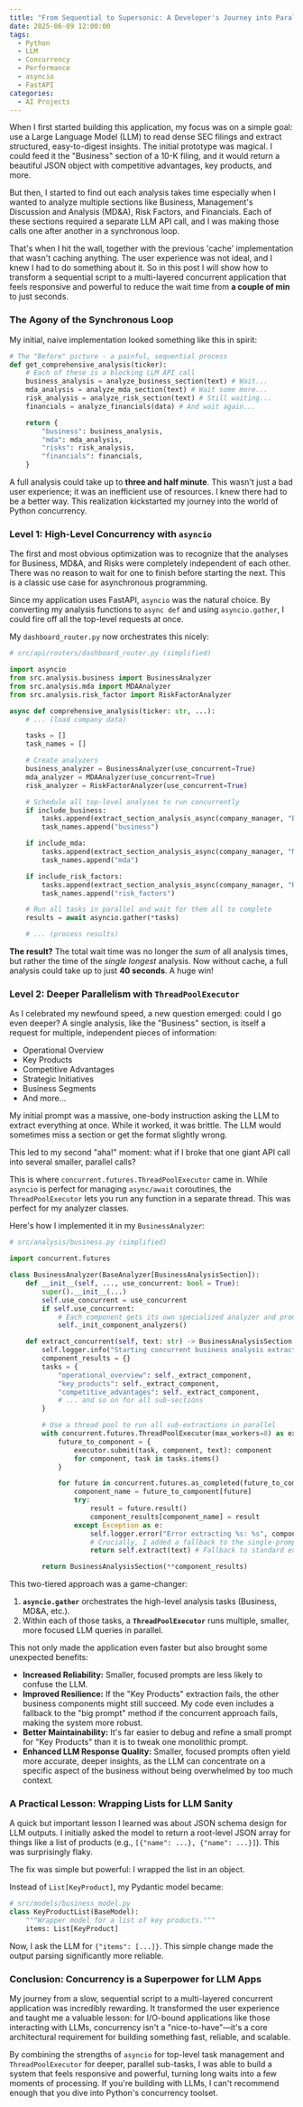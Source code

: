 ```yaml
---
title: "From Sequential to Supersonic: A Developer's Journey into Parallel LLM Queries"
date: 2025-06-09 12:00:00
tags:
  - Python
  - LLM
  - Concurrency
  - Performance
  - asyncio
  - FastAPI
categories:
  - AI Projects
---
```


When I first started building this application, my focus was on a simple goal: use a Large Language Model (LLM) to read dense SEC filings and extract structured, easy-to-digest insights. The initial prototype was magical. I could feed it the "Business" section of a 10-K filing, and it would return a beautiful JSON object with competitive advantages, key products, and more.

But then, I started to find out each analysis takes time especially when I wanted to analyze multiple sections like Business, Management's Discussion and Analysis (MD&A), Risk Factors, and Financials. Each of these sections required a separate LLM API call, and I was making those calls one after another in a synchronous loop.

That's when I hit the wall, together with the previous 'cache' implementation that wasn't caching anything. The user experience was not ideal, and I knew I had to do something about it. So in this post I will show how to transform a sequential script to a multi-layered concurrent application that feels responsive and powerful to reduce the wait time from **a couple of min** to just seconds.

<!-- more -->

### The Agony of the Synchronous Loop

My initial, naive implementation looked something like this in spirit:

```python
# The "Before" picture - a painful, sequential process
def get_comprehensive_analysis(ticker):
    # Each of these is a blocking LLM API call
    business_analysis = analyze_business_section(text) # Wait...
    mda_analysis = analyze_mda_section(text) # Wait some more...
    risk_analysis = analyze_risk_section(text) # Still waiting...
    financials = analyze_financials(data) # And wait again...

    return {
        "business": business_analysis,
        "mda": mda_analysis,
        "risks": risk_analysis,
        "financials": financials,
    }
```

A full analysis could take up to **three and half minute**. This wasn't just a bad user experience; it was an inefficient use of resources. I knew there had to be a better way. This realization kickstarted my journey into the world of Python concurrency.

### Level 1: High-Level Concurrency with `asyncio`

The first and most obvious optimization was to recognize that the analyses for Business, MD&A, and Risks were completely independent of each other. There was no reason to wait for one to finish before starting the next. This is a classic use case for asynchronous programming.

Since my application uses FastAPI, `asyncio` was the natural choice. By converting my analysis functions to `async def` and using `asyncio.gather`, I could fire off all the top-level requests at once.

My `dashboard_router.py` now orchestrates this nicely:

```python
# src/api/routers/dashboard_router.py (simplified)

import asyncio
from src.analysis.business import BusinessAnalyzer
from src.analysis.mda import MDAAnalyzer
from src.analysis.risk_factor import RiskFactorAnalyzer

async def comprehensive_analysis(ticker: str, ...):
    # ... (load company data)

    tasks = []
    task_names = []

    # Create analyzers
    business_analyzer = BusinessAnalyzer(use_concurrent=True)
    mda_analyzer = MDAAnalyzer(use_concurrent=True)
    risk_analyzer = RiskFactorAnalyzer(use_concurrent=True)

    # Schedule all top-level analyses to run concurrently
    if include_business:
        tasks.append(extract_section_analysis_async(company_manager, "Business", business_analyzer))
        task_names.append("business")

    if include_mda:
        tasks.append(extract_section_analysis_async(company_manager, "Management's Discussion and Analysis (MD&A)", mda_analyzer))
        task_names.append("mda")

    if include_risk_factors:
        tasks.append(extract_section_analysis_async(company_manager, "Risk Factors", risk_analyzer))
        task_names.append("risk_factors")

    # Run all tasks in parallel and wait for them all to complete
    results = await asyncio.gather(*tasks)

    # ... (process results)
```

**The result?** The total wait time was no longer the *sum* of all analysis times, but rather the time of the *single longest* analysis. Now without cache, a full analysis could take up to just **40 seconds**. A huge win!

### Level 2: Deeper Parallelism with `ThreadPoolExecutor`

As I celebrated my newfound speed, a new question emerged: could I go even deeper? A single analysis, like the "Business" section, is itself a request for multiple, independent pieces of information:
- Operational Overview
- Key Products
- Competitive Advantages
- Strategic Initiatives
- Business Segments
- And more...

My initial prompt was a massive, one-body instruction asking the LLM to extract everything at once. While it worked, it was brittle. The LLM would sometimes miss a section or get the format slightly wrong.

This led to my second "aha!" moment: what if I broke that one giant API call into several smaller, parallel calls?

This is where `concurrent.futures.ThreadPoolExecutor` came in. While `asyncio` is perfect for managing `async/await` coroutines, the `ThreadPoolExecutor` lets you run any function in a separate thread. This was perfect for my analyzer classes.

Here's how I implemented it in my `BusinessAnalyzer`:

```python
# src/analysis/business.py (simplified)

import concurrent.futures

class BusinessAnalyzer(BaseAnalyzer[BusinessAnalysisSection]):
    def __init__(self, ..., use_concurrent: bool = True):
        super().__init__(...)
        self.use_concurrent = use_concurrent
        if self.use_concurrent:
            # Each component gets its own specialized analyzer and prompt
            self._init_component_analyzers()

    def extract_concurrent(self, text: str) -> BusinessAnalysisSection:
        self.logger.info("Starting concurrent business analysis extraction")
        component_results = {}
        tasks = {
            "operational_overview": self._extract_component,
            "key_products": self._extract_component,
            "competitive_advantages": self._extract_component,
            # ... and so on for all sub-sections
        }

        # Use a thread pool to run all sub-extractions in parallel
        with concurrent.futures.ThreadPoolExecutor(max_workers=8) as executor:
            future_to_component = {
                executor.submit(task, component, text): component
                for component, task in tasks.items()
            }

            for future in concurrent.futures.as_completed(future_to_component):
                component_name = future_to_component[future]
                try:
                    result = future.result()
                    component_results[component_name] = result
                except Exception as e:
                    self.logger.error("Error extracting %s: %s", component_name, str(e))
                    # Crucially, I added a fallback to the single-prompt method
                    return self.extract(text) # Fallback to standard extraction

        return BusinessAnalysisSection(**component_results)
```

This two-tiered approach was a game-changer:
1.  **`asyncio.gather`** orchestrates the high-level analysis tasks (Business, MD&A, etc.).
2.  Within each of those tasks, a **`ThreadPoolExecutor`** runs multiple, smaller, more focused LLM queries in parallel.

This not only made the application even faster but also brought some unexpected benefits:
- **Increased Reliability:** Smaller, focused prompts are less likely to confuse the LLM.
- **Improved Resilience:** If the "Key Products" extraction fails, the other business components might still succeed. My code even includes a fallback to the "big prompt" method if the concurrent approach fails, making the system more robust.
- **Better Maintainability:** It's far easier to debug and refine a small prompt for "Key Products" than it is to tweak one monolithic prompt.
- **Enhanced LLM Response Quality:** Smaller, focused prompts often yield more accurate, deeper insights, as the LLM can concentrate on a specific aspect of the business without being overwhelmed by too much context.

### A Practical Lesson: Wrapping Lists for LLM Sanity

A quick but important lesson I learned was about JSON schema design for LLM outputs. I initially asked the model to return a root-level JSON array for things like a list of products (e.g., `[{"name": ...}, {"name": ...}]`). This was surprisingly flaky.

The fix was simple but powerful: I wrapped the list in an object.

Instead of `List[KeyProduct]`, my Pydantic model became:
```python
# src/models/business_model.py
class KeyProductList(BaseModel):
    """Wrapper model for a list of key products."""
    items: List[KeyProduct]
```
Now, I ask the LLM for `{"items": [...]}`. This simple change made the output parsing significantly more reliable.

### Conclusion: Concurrency is a Superpower for LLM Apps

My journey from a slow, sequential script to a multi-layered concurrent application was incredibly rewarding. It transformed the user experience and taught me a valuable lesson: for I/O-bound applications like those interacting with LLMs, concurrency isn't a "nice-to-have"—it's a core architectural requirement for building something fast, reliable, and scalable.

By combining the strengths of `asyncio` for top-level task management and `ThreadPoolExecutor` for deeper, parallel sub-tasks, I was able to build a system that feels responsive and powerful, turning long waits into a few moments of processing. If you're building with LLMs, I can't recommend enough that you dive into Python's concurrency toolset.
